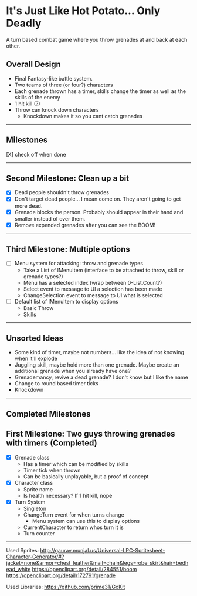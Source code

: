 # It's Just Like Hot Potato... Only Deadly
A turn based combat game where you throw grenades at and back at each other.
## Overall Design
* Final Fantasy-like battle system.
* Two teams of three (or four?) characters
* Each grenade thrown has a timer, skills change the timer as well as the skills of the enemy
* 1 hit kill (?)
* Throw can knock down characters
  * Knockdown makes it so you cant catch grenades
___
## Milestones
[X] check off when done
___
## Second Milestone: Clean up a bit
* [X] Dead people shouldn't throw grenades
* [X] Don't target dead people... I mean come on. They aren't going to get more dead.
* [X] Grenade blocks the person. Probably should appear in their hand and smaller instead of over them.
* [X] Remove expended grenades after you can see the BOOM!
___
## Third Milestone: Multiple options
* [ ] Menu system for attacking: throw and grenade types
  * Take a List of IMenuItem (interface to be attached to throw, skill or grenade types?)
  * Menu has a selected index (wrap between 0-List.Count?)
  * Select event to message to UI a selection has been made
  * ChangeSelection event to message to UI what is selected
* [ ] Default list of IMenuItem to display options
  * Basic Throw
  * Skills
___
## Unsorted Ideas
* Some kind of timer, maybe not numbers... like the idea of not knowing when it'll explode
* Juggling skill, maybe hold more than one grenade. Maybe create an additional grenade when you already have one?
* Grenademancy, revive a dead grenade? I don't know but I like the name
* Change to round based timer ticks
* Knockdown
___
## Completed Milestones
## First Milestone: Two guys throwing grenades with timers (Completed)
* [X] Grenade class
  * Has a timer which can be modified by skills
  * Timer tick when thrown
  * Can be basically unplayable, but a proof of concept
* [X] Character class
  * Sprite name
  * Is health necessary? If 1 hit kill, nope
* [X] Turn System
  * Singleton
  * ChangeTurn event for when turns change
	* Menu system can use this to display options
  * CurrentCharacter to return whos turn it is
  * Turn counter
___
Used Sprites:
http://gaurav.munjal.us/Universal-LPC-Spritesheet-Character-Generator/#?jacket=none&armor=chest_leather&mail=chain&legs=robe_skirt&hair=bedhead_white
https://openclipart.org/detail/284551/boom
https://openclipart.org/detail/172791/grenade

Used Libraries:
https://github.com/prime31/GoKit